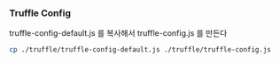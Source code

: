 ### Truffle Config

truffle-config-default.js 를 복사해서 truffle-config.js 를 만든다

```sh
cp ./truffle/truffle-config-default.js ./truffle/truffle-config.js
```
